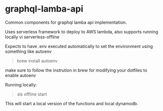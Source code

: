 graphql-lamba-api
=================

Common components for graphql lamba api implementation.

Uses serverless framework to deploy to AWS lambda, also supports running locally vi serverless-offline


Expects to have .env executed automatically to set the environment using something like autoenv

  > brew install autoenv
 
  make sure to follow the instrution in brew for modifying your dotfiles to enable autoenv

Running locally: 

  > sls offline start

  This will start a local version of the functions and local dynamodb.
